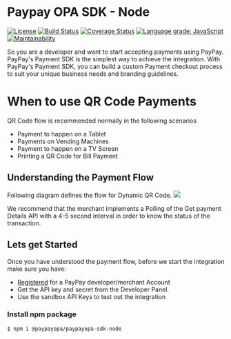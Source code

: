 # Paypay OPA SDK - Node
[![License](https://img.shields.io/:license-apache2.0-red.svg)](https://opensource.org/licenses/Apache-2.0)
[![Build Status](https://travis-ci.org/paypay/paypayopa-sdk-node.svg?branch=master)](https://travis-ci.org/paypay/paypayopa-sdk-node)
[![Coverage Status](https://coveralls.io/repos/github/paypay/paypayopa-sdk-node/badge.svg?branch=master)](https://coveralls.io/github/paypay/paypayopa-sdk-node?branch=master)
[![Language grade: JavaScript](https://img.shields.io/lgtm/grade/javascript/g/paypay/paypayopa-sdk-node.svg?logo=lgtm&logoWidth=18)](https://lgtm.com/projects/g/paypay/paypayopa-sdk-node/context:javascript)
[![Maintainability](https://api.codeclimate.com/v1/badges/e3cf7a7e9153531b0f48/maintainability)](https://codeclimate.com/github/paypay/paypayopa-sdk-node/maintainability)

So you are a developer and want to start accepting payments using PayPay. PayPay's Payment SDK is the simplest way to achieve the integration. With PayPay's Payment SDK, you can build a custom Payment checkout process to suit your unique business needs and branding guidelines.

# When to use QR Code Payments
QR Code flow is recommended normally in the following scenarios
- Payment to happen on a Tablet
- Payments on Vending Machines
- Payment to happen on a TV Screen
- Printing a QR Code for Bill Payment

## Understanding the Payment Flow
Following diagram defines the flow for Dynamic QR Code.
![](https://www.paypay.ne.jp/opa/doc/v1.0/imgs/dynamicqrcode-sequence.png)

We recommend that the merchant implements a Polling of the Get payment Details API with a 4-5 second interval in order to know the status of the transaction.

## Lets get Started
Once you have understood the payment flow, before we start the integration make sure you have:

- [Registered](https://developer.paypay.ne.jp/) for a PayPay developer/merchant Account
- Get the API key and secret from the Developer Panel.
- Use the sandbox API Keys to test out the integration

### Install npm package
```sh
$ npm i @paypayopa/paypayopa-sdk-node
```

